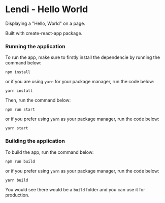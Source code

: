 # Lendi - Hello World

Displaying a "Hello, World" on a page.

Built with create-react-app package.

### Running the application

To run the app, make sure to firstly install the dependencie by running the command below:

`npm install`

or if you are using `yarn` for your package manager, run the code below:

`yarn install`

Then, run the command below:

`npm run start`

or if you prefer using `yarn` as your package manager, run the code below:

`yarn start`

### Building the application

To build the app, run the command below:

`npm run build`

or if you prefer using `yarn` as your package manager, run the code below:

`yarn build`

You would see there would be a `build` folder and you can use it for production.
